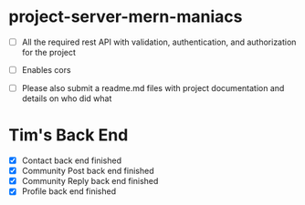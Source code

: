 # project-server-mern-maniacs
- [ ] All the required rest API with validation, authentication, and authorization for the project
- [ ] Enables cors
- [ ] Please also submit a readme.md files with project documentation and details on who did what 



# Tim's Back End 
- [x] Contact back end finished
- [x] Community Post back end finished 
- [x] Community Reply back end finished
- [x] Profile back end finished
